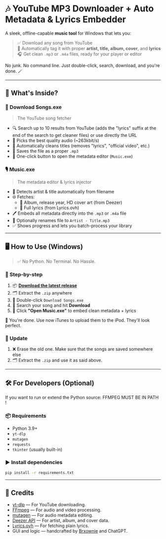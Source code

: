 # 🎶 YouTube MP3 Downloader + Auto Metadata & Lyrics Embedder

A sleek, offline-capable **music tool** for Windows that lets you:

> ✅ Download any song from YouTube  
> 🧠 Automatically tag it with proper **artist, title, album, cover**, and **lyrics**  
> 🎧 Get clean `.mp3` or `.m4a` files, ready for your player or editor

No junk. No command line. Just double-click, search, download, and you're done. 🪄

---

## 🧩 What's Inside?

### 🎵 Download Songs.exe
> The YouTube song fetcher

- 🔍 Search up to 10 results from YouTube (adds the "lyrics" suffix at the end of the search to get cleaner files) or use directly the URL
- 🎯 Picks the best quality audio (~263kbit/s)
- 🧹 Automatically cleans titles (removes "lyrics", "official video", etc.)
- 📁 Saves the file as a proper `.mp3`
- 🎼 One-click button to open the metadata editor (`Music.exe`)

### 🎙️ Music.exe
> The metadata editor & lyrics injector

- 🧠 Detects artist & title automatically from filename
- 🌐 Fetches:
  - 🎨 Album, release year, HD cover art (from Deezer)
  - 📝 Full lyrics (from Lyrics.ovh)
- 🖊️ Embeds all metadata directly into the `.mp3` or `.m4a` file
- 🎼 Optionally renames file to `Artist - Title.mp3`
- ✅ Shows progress and lets you batch-process your library

---

## 🖥️ How to Use (Windows)

> ✅ No Python. No Terminal. No Hassle.

### 🔄 Step-by-step

1. 📦 **[Download the latest release](https://github.com/Brxownie/Music-for-iPod/releases)**
2. 🗂️ Extract the `.zip` anywhere
3. 🚀 Double-click `Download Songs.exe`
4. 🔎 Search your song and hit **Download**
5. 🎼 Click **"Open Music.exe"** to embed clean metadata + lyrics

🎉 You're done. Use now iTunes to upload them to the iPod. They'll look perfect.

### 🔄 Update

1. ❌ Erase the old one. Make sure that the songs are saved somewhere else
2. 🗂️ Extract the `.zip` and use it as said above.
---

## 🛠️ For Developers (Optional)

If you want to run or extend the Python source:
FFMPEG MUST BE IN PATH !

### 📦 Requirements
- Python 3.9+
- `yt-dlp`
- `mutagen`
- `requests`
- `tkinter` (usually built-in)

### ▶ Install dependencies

```bash
pip install -r requirements.txt
```
---

## 🙏 Credits

- [yt-dlp](https://github.com/yt-dlp/yt-dlp) — For YouTube downloading.
- [FFmpeg](https://ffmpeg.org/) — For audio and video processing.
- [mutagen](https://github.com/quodlibet/mutagen) — For audio metadata editing.
- [Deezer API](https://developers.deezer.com/api) — For artist, album, and cover data.
- [Lyrics.ovh](https://lyricsovh.docs.apiary.io) — For fetching plain lyrics.
- GUI and logic — handcrafted by [Brxownie](https://github.com/Brxownie) and ChatGPT.

